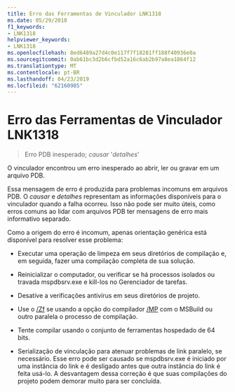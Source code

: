 ```yaml
---
title: Erro das Ferramentas de Vinculador LNK1318
ms.date: 05/29/2018
f1_keywords:
- LNK1318
helpviewer_keywords:
- LNK1318
ms.openlocfilehash: 8ed6489a27d4c0e117f7f18281ff188f40936e0a
ms.sourcegitcommit: 0ab61bc3d2b6cfbd52a16c6ab2b97a8ea1864f12
ms.translationtype: MT
ms.contentlocale: pt-BR
ms.lasthandoff: 04/23/2019
ms.locfileid: "62160985"
---
```

# <a name="linker-tools-error-lnk1318"></a>Erro das Ferramentas de Vinculador LNK1318

> Erro PDB inesperado; *causar* '*detalhes*'

O vinculador encontrou um erro inesperado ao abrir, ler ou gravar em um arquivo PDB.

Essa mensagem de erro é produzida para problemas incomuns em arquivos PDB. O *causar* e *detalhes* representam as informações disponíveis para o vinculador quando a falha ocorreu. Isso não pode ser muito úteis, como erros comuns ao lidar com arquivos PDB ter mensagens de erro mais informativo separado.

Como a origem do erro é incomum, apenas orientação genérica está disponível para resolver esse problema:

- Executar uma operação de limpeza em seus diretórios de compilação e, em seguida, fazer uma compilação completa de sua solução.

- Reinicializar o computador, ou verificar se há processos isolados ou travada mspdbsrv.exe e kill-los no Gerenciador de tarefas.

- Desative a verificações antivírus em seus diretórios de projeto.

- Use o [/Zf](../../build/reference/zf.md) se usando a opção do compilador [/MP](../../build/reference/mp-build-with-multiple-processes.md) com o MSBuild ou outro paralela o processo de compilação.

- Tente compilar usando o conjunto de ferramentas hospedado de 64 bits.

- Serialização de vinculação para atenuar problemas de link paralelo, se necessário. Esse erro pode ser causado se mspdbsrv.exe é iniciado por uma instância do link e é desligado antes que outra instância do link é feita usá-lo. A desvantagem dessa correção é que suas compilações do projeto podem demorar muito para ser concluída.
